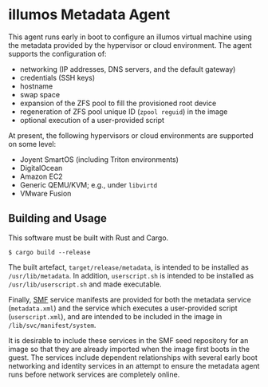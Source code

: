 # illumos Metadata Agent

This agent runs early in boot to configure an illumos virtual machine using the
metadata provided by the hypervisor or cloud environment.  The agent supports
the configuration of:

* networking (IP addresses, DNS servers, and the default gateway)
* credentials (SSH keys)
* hostname
* swap space
* expansion of the ZFS pool to fill the provisioned root device
* regeneration of ZFS pool unique ID (`zpool reguid`) in the image
* optional execution of a user-provided script

At present, the following hypervisors or cloud environments are supported on
some level:

* Joyent SmartOS (including Triton environments)
* DigitalOcean
* Amazon EC2
* Generic QEMU/KVM; e.g., under `libvirtd`
* VMware Fusion

## Building and Usage

This software must be built with Rust and Cargo.

```
$ cargo build --release
```

The built artefact, `target/release/metadata`, is intended to be installed as
`/usr/lib/metadata`.  In addition, `userscript.sh` is intended to be installed
as `/usr/lib/userscript.sh` and made executable.

Finally, [SMF](https://illumos.org/man/5/smf) service manifests are provided
for both the metadata service (`metadata.xml`) and the service which executes a
user-provided script (`userscript.xml`), and are intended to be included in the
image in `/lib/svc/manifest/system`.

It is desirable to include these services in the SMF seed repository for an
image so that they are already imported when the image first boots in the
guest.  The services include dependent relationships with several early boot
networking and identity services in an attempt to ensure the metadata agent
runs before network services are completely online.
